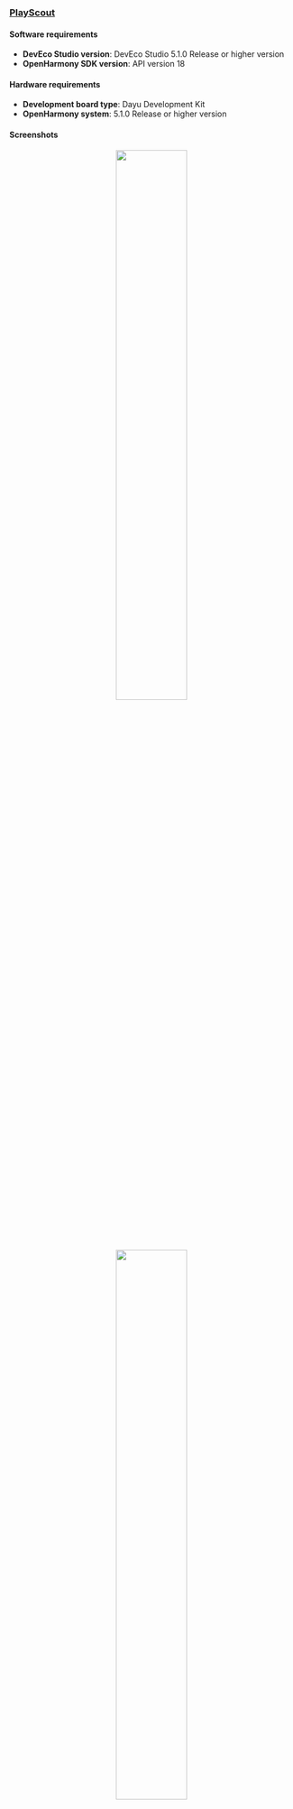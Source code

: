 ### [PlayScout](https://github.com/eclipse-oniro4openharmony/app-PlayScout)  
#### Software requirements
- **DevEco Studio version**: DevEco Studio 5.1.0 Release or higher version
- **OpenHarmony SDK version**: API version 18

#### Hardware requirements
- **Development board type**: Dayu Development Kit
- **OpenHarmony system**: 5.1.0 Release or higher version

#### Screenshots
<div style="text-align: center">
    <img src='../images/information/play-scout/image1.png' width='50%'>
    <img src='../images/information/play-scout/image2.png' width='50%'>
    <img src='../images/information/play-scout/image3.png' width='50%'>
    <img src='../images/information/play-scout/image4.png' width='50%'>
</div>

### [Pokemon List](https://github.com/eclipse-oniro4openharmony/app-PokemonList)  
#### Software requirements
- **DevEco Studio version**: DevEco Studio 5.1.0 Release or higher version
- **OpenHarmony SDK version**: API version 18

#### Hardware requirements
- **Development board type**: Dayu Development Kit
- **OpenHarmony system**: 5.1.0 Release or higher version

#### Screenshots
<div style="text-align: center">
    <img src='../images/information/pokemon-list/image_1.png' width='50%'>
    <img src='../images/information/pokemon-list/image_2.png' width='50%'>
    <img src='../images/information/pokemon-list/image_3.png' width='50%'>
    <img src='../images/information/pokemon-list/image_4.png' width='50%'>
</div>

### [OniroNews](https://github.com/eclipse-oniro4openharmony/app-OniroNews)  
#### Software requirements
- **DevEco Studio version**: DevEco Studio 5.1.0 Release or higher version
- **OpenHarmony SDK version**: API version 18

#### Hardware requirements
- **Development board type**: Dayu Development Kit
- **OpenHarmony system**: 5.1.0 Release or higher version

#### Screenshots
<div style="text-align: center">
    <img src='../images/information/oniro-news/image_1.jpeg' width='50%'>
    <img src='../images/information/oniro-news/image_2.jpeg' width='50%'>
    <img src='../images/information/oniro-news/image_3.jpeg' width='50%'>
    <img src='../images/information/oniro-news/image_4.jpeg' width='50%'>
    <img src='../images/information/oniro-news/image_5.jpeg' width='50%'>
    <img src='../images/information/oniro-news/image_6.jpeg' width='50%'>
    <img src='../images/information/oniro-news/image_7.jpeg' width='50%'>
</div>